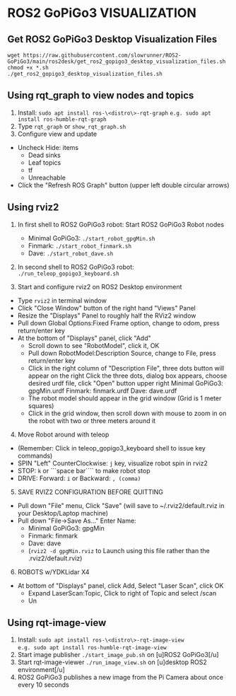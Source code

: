 # ROS2 GoPiGo3 VISUALIZATION

## Get ROS2 GoPiGo3 Desktop Visualization Files
```
wget https://raw.githubusercontent.com/slowrunner/ROS2-GoPiGo3/main/ros2desk/get_ros2_gopigo3_desktop_visualization_files.sh
chmod +x *.sh
./get_ros2_gopigo3_desktop_visualization_files.sh
```

## Using rqt_graph to view nodes and topics
1) Install: ```sudo apt install ros-\<distro\>-rqt-graph```
   ```e.g. sudo apt install ros-humble-rqt-graph```
2) Type ```rqt_graph``` or ```show_rqt_graph.sh```
3) Configure view and update
  - Uncheck Hide: items
    - Dead sinks
    - Leaf topics
    - tf
    - Unreachable
  - Click the "Refresh ROS Graph" button (upper left double circular arrows)
  
## Using rviz2
1) In first shell to ROS2 GoPiGo3 robot: Start ROS2 GoPiGo3 Robot nodes
   - Minimal GoPiGo3:  ```./start_robot_gpgMin.sh```
   - Finmark:  ```./start_robot_finmark.sh```
   - Dave:  ```./start_robot_dave.sh```  

2) In second shell to ROS2 GoPiGo3 robot: ```./run_teleop_gopigo3_keyboard.sh```  

3) Start and configure rviz2 on ROS2 Desktop environment  
  - Type ```rviz2``` in terminal window
  - Click "Close Window" button of the right hand "Views" Panel
  - Resize the "Displays" Panel to roughly half the RViz2 window
  - Pull down Global Options:Fixed Frame option, change to odom, press return/enter key
  - At the bottom of "Displays" panel, click "Add"
    - Scroll down to see "RobotModel", click it, OK
    - Pull down RobotModel:Description Source, change to File, press return/enter key
    - Click in the right column of "Description File", three dots button will appear on the right
      Click the three dots, dialog box appears, choose desired urdf file, click "Open" button upper right
      Minimal GoPiGo3: gpgMin.urdf
      Finmark: finmark.urdf
      Dave: dave.urdf
    - The robot model should appear in the grid window (Grid is 1 meter squares)
    - Click in the grid window, then scroll down with mouse to zoom in on the robot with two or three meters around it
4) Move Robot around with teleop 
  - (Remember: Click in teleop_gopigo3_keyboard shell to issue key commands)
  - SPIN "Left" CounterClockwise: ```j``` key, visualize robot spin in rviz2
  - STOP: ```k``` or ```space bar```` to make robot stop
  - DRIVE: Forward: ```i``` or Backward: ```, (comma)```
5) SAVE RVIZ2 CONFIGURATION BEFORE QUITTING
  - Pull down "File" menu, Click "Save"
    (will save to ~/.rviz2/default.rviz in your Desktop/Laptop machine)
  - Pull down "File->Save As..." 
    Enter Name:  
    - Minimal GoPiGo3: gpgMin
    - Finmark: finmark
    - Dave: dave
    - (```rviz2 -d gpgMin.rviz``` to Launch using this file rather than the .rviz2/default.rviz)
6) ROBOTS w/YDKLidar X4
  - At bottom of "Displays" panel, click Add, Select "Laser Scan", click OK
    - Expand LaserScan:Topic, Click to right of Topic and select /scan
    - Un

## Using rqt-image-view
1) Install: ```sudo apt install ros-\<distro\>-rqt-image-view```  
   ```e.g. sudo apt install ros-humble-rqt-image-view```
2) Start image publisher ```./start_image_pub.sh``` on [u]ROS2 GoPiGo3[/u]  
3) Start rqt-image-viewer ```./run_image_view.sh``` on [u]desktop ROS2 environment[/u] 
4) ROS2 GoPiGo3 publishes a new image from the Pi Camera about once every 10 seconds  
